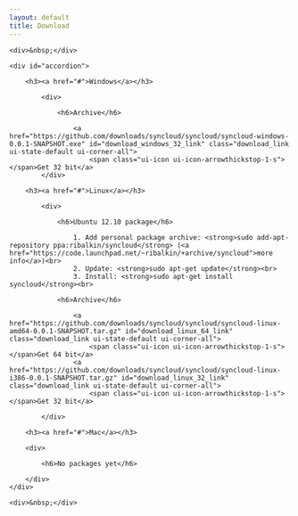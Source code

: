 ```yaml
---
layout: default
title: Download
---
```


<script type="text/javascript">
    $(function(){
            /*$('#dialog_link, ul#icons li').hover(
            function() { $(this).addClass('ui-state-hover'); },
            function() { $(this).removeClass('ui-state-hover'); }
            );*/

/*
        $('#dialog_link').click(function(){
            $('#dialog').dialog('open');
            return false;
        });
*/

        $( "#accordion" ).accordion({ autoHeight: false });
//        $( "#linux-32-bit" ).button({ icons: {primary:'ui-icon-arrowthickstop-1-s'} });


//        $( ".selector" ).button({ icons: {primary:'ui-icon-gear',secondary:'ui-icon-triangle-1-s'} });


        if (navigator.platform.indexOf("Windows") != -1) {
            $('#accordion').accordion( "activate" , 0 );
        } else if (navigator.platform.indexOf("Linux") != -1) {
            $('#accordion').accordion( "activate" , 1 );
        } else if (navigator.platform.indexOf("Mac") != -1) {
            $('#accordion').accordion( "activate" , 2 );
        }


    });
</script>
<style type="text/css">
    .download_link {padding: .4em 1em .4em 20px;text-decoration: none;position: relative;}
    .download_link span.ui-icon {margin: 0 5px 0 0;position: absolute;left: .2em;top: 50%;margin-top: -8px;}
    /*ul#icons {margin: 0; padding: 0;}*/
    /*ul#icons li {margin: 2px; position: relative; padding: 4px 0; cursor: pointer; float: left;  list-style: none;}*/
    /*ul#icons span.ui-icon {float: left; margin: 0 4px;}*/
</style>


<div class="container_12">

    <div>&nbsp;</div>

    <div id="accordion">

        <h3><a href="#">Windows</a></h3>

            <div>

                <h6>Archive</h6>

                    <a href="https://github.com/downloads/syncloud/syncloud/syncloud-windows-0.0.1-SNAPSHOT.exe" id="download_windows_32_link" class="download_link ui-state-default ui-corner-all">
                        <span class="ui-icon ui-icon-arrowthickstop-1-s"> </span>Get 32 bit</a>
            </div>

        <h3><a href="#">Linux</a></h3>

            <div>

                <h6>Ubuntu 12.10 package</h6>

                    1. Add personal package archive: <strong>sudo add-apt-repository ppa:ribalkin/syncloud</strong> (<a href="https://code.launchpad.net/~ribalkin/+archive/syncloud">more info</a>)<br>
                    2. Update: <strong>sudo apt-get update</strong><br>
                    3. Install: <strong>sudo apt-get install syncloud</strong><br>

                <h6>Archive</h6>

                    <a href="https://github.com/downloads/syncloud/syncloud/syncloud-linux-amd64-0.0.1-SNAPSHOT.tar.gz" id="download_linux_64_link" class="download_link ui-state-default ui-corner-all">
                        <span class="ui-icon ui-icon-arrowthickstop-1-s"> </span>Get 64 bit</a>
                    <a href="https://github.com/downloads/syncloud/syncloud/syncloud-linux-i386-0.0.1-SNAPSHOT.tar.gz" id="download_linux_32_link" class="download_link ui-state-default ui-corner-all">
                        <span class="ui-icon ui-icon-arrowthickstop-1-s"> </span>Get 32 bit</a>

            </div>

        <h3><a href="#">Mac</a></h3>

        <div>

            <h6>No packages yet</h6>

        </div>
    </div>

    <div>&nbsp;</div>
</div>

